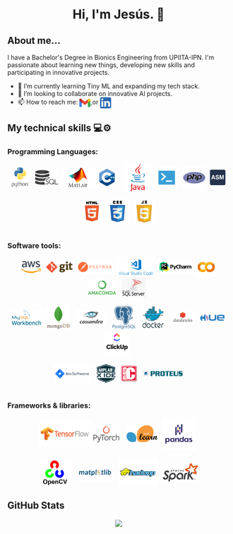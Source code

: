 <div style="max-width:100%;">
  <h1 align="center"> Hi, I'm Jesús.  👋</h1>
  <h2>About me...</h2>
  I have a Bachelor's Degree in Bionics Engineering from UPIITA-IPN. I'm passionate about learning new things, developing new skills and participating in innovative projects. 
</div>
<div>
  <p>
    <ul>
      <li>🌱 I’m currently learning Tiny ML and expanding my tech stack.</li >
      <li>👯 I’m looking to collaborate on innovative AI projects.</li>
      <li>📫 How to reach me: 
        <a href="mailto:banda.j94@gmail.com">
          <img align="center" src="img/gmail.png" alt="Gmail" style="width:25px;">
        </a>
        or
        <a href="https://www.linkedin.com/in/jes%C3%BAs-banda-5a3131a5/">
          <img align="center" src="img/linkedin.png" alt="LinkedIn" style="width:25px;">
        </a>
      </li>
    </ul>
  </p>
</div>

<div style="max-width:100%;">
  <h2>My technical skills 💻⚙</h2> 
  
  <div>
    <h3>Programming Languages:</h3>
    <p align="center">
      <img align="center" src="img/python.png" alt="Python" style="width:40px;">&nbsp&nbsp
      <img align="center" src="img/SQL.jpg" alt="SQL" style="width:55px;">
      <img align="center" src="img/matlab.png" alt="Matlab" style="width:80px;">&nbsp
      <img align="center" src="img/C++.png" alt="C++" style="width:35px;">&nbsp&nbsp&nbsp&nbsp 
      <img align="center" src="img/java.png" alt="Java" style="width:65px;">&nbsp
      <img align="center" src="img/sh.png" alt="Shell" style="width:50px;">&nbsp&nbsp
      <img align="center" src="img/php.png" alt="PHP" style="width:50px;">&nbsp&nbsp
      <img align="center" src="img/assembly.png" alt="Assembly" style="width:35px;">
      <br>
      <br>
      <img align="center" src="img/HTML.png" alt="HTML" style="width:45px;">&nbsp 
      <img align="center" src="img/css.png" alt="CSS" style="width:55px;">&nbsp 
      <img align="center" src="img/javascript.png" alt="JavaScript" style="width:50px;">
      <br>
      <br>
    </p>
  </div>
  
  <div>
    <h3>Software tools:</h3>
    <p align="center">
      <img align="center" src="img/AWS.png" alt="AWS" style="width:45px;">&nbsp&nbsp
      <img align="center" src="img/git.png" alt="Git" style="width:60px;">&nbsp&nbsp
      <img align="center" src="img/postman.png" alt="Postman" style="width:75px;">&nbsp&nbsp
      <img align="center" src="img/VScode.png" alt="VS Code" style="width:90px;">
      <img align="center" src="img/pyCharm.png" alt="Pycharm" style="width:80px;">&nbsp
      <img align="center" src="img/gcolab.png" alt="Google Colab" style="width:45px;">
      <img align="center" src="img/anaconda.png" alt="Anaconda" style="width:65px;">&nbsp&nbsp
      <img align="center" src="img/SQLserver.png" alt="SQL Server Management" style="width:55px;">&nbsp&nbsp
      <br>
      <br>
      <img align="center" src="img/workbench.png" alt="Workbench" style="width:80px;">
      <img align="center" src="img/mongodb.png" alt="MongoDB" style="width:55px;">&nbsp&nbsp
      <img align="center" src="img/cassandra.png" alt="Cassandra" style="width:70px;">&nbsp&nbsp
      <img align="center" src="img/postgresql.png" alt="PostgreSQL" style="width:55px;">&nbsp&nbsp
      <img align="center" src="img/docker.png" alt="Docker" style="width:55px;">&nbsp&nbsp
      <img align="center" src="img/databricks.png" alt="Databricks" style="width:55px;">&nbsp&nbsp
      <img align="center" src="img/hue.png" alt="Hue" style="width:55px;">&nbsp&nbsp
      <img align="center" src="img/clickup.png" alt="ClickUp" style="width:60px;">&nbsp&nbsp
      <br>
      <br>
      <img align="center" src="img/jira.png" alt="Jira" style="width:85px;">&nbsp&nbsp
      <img align="center" src="img/mplabXide.png" alt="MPLAB X IDE" style="width:45px;">&nbsp&nbsp
      <img align="center" src="img/mikroC.png" alt="MikroC" style="width:35px;">&nbsp&nbsp
      <img align="center" src="img/proteus.png" alt="Proteus Design" style="width:95px;">
      <br>
      <br>
    </p>
  </div>

  <div>
    <h3>Frameworks & libraries:</h3>
    <p align="center">
      <img align="center" src="img/tensorflow.png" alt="Tensorflow" style="width:120px;">
      <img align="center" src="img/pytorch.png" alt="Pytorch" style="width:60px;">&nbsp&nbsp&nbsp
      <img align="center" src="img/scikitLearn.png" alt="SciKit Learn" style="width:70px;">&nbsp&nbsp
      <img align="center" src="img/pandas.png" alt="Pandas" style="width:75px;">&nbsp&nbsp
      <br>
      <br>
      <img align="center" src="img/openCV.png" alt="OpenCV" style="width:75px;">&nbsp&nbsp
      <img align="center" src="img/matplotlib.png" alt="Matplotlib" style="width:80px;">&nbsp&nbsp
      <img align="center" src="img/hadoop.png" alt="Hadoop" style="width:90px;">&nbsp&nbsp
      <img align="center" src="img/spark.png" alt="Spark" style="width:80px;">
    </p>
  </div>
</div>

<div>
<h2>GitHub Stats</h2>
  <div align="center" style="max-width:100%;">
    <a href="https://github.com/JesusBandaG/JesusBandaG">
      <img align="center" src="https://github-readme-stats.vercel.app/api?username=JesusBandaG&count_private=true&show_icons=true&theme=merko" />
    </a>
  </div>
</div>
